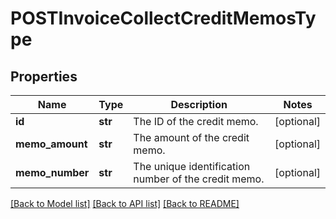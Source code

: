 # POSTInvoiceCollectCreditMemosType

## Properties
Name | Type | Description | Notes
------------ | ------------- | ------------- | -------------
**id** | **str** | The ID of the credit memo.  | [optional] 
**memo_amount** | **str** | The amount of the credit memo.  | [optional] 
**memo_number** | **str** | The unique identification number of the credit memo.  | [optional] 

[[Back to Model list]](../README.md#documentation-for-models) [[Back to API list]](../README.md#documentation-for-api-endpoints) [[Back to README]](../README.md)


